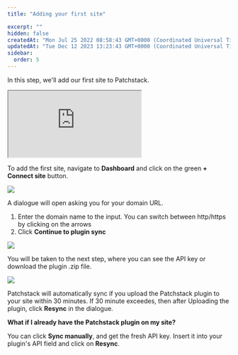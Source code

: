 ```yaml
---
title: "Adding your first site"

excerpt: ""
hidden: false
createdAt: "Mon Jul 25 2022 08:58:43 GMT+0000 (Coordinated Universal Time)"
updatedAt: "Tue Dec 12 2023 13:23:43 GMT+0000 (Coordinated Universal Time)"
sidebar:
  order: 5
---
```

In this step, we'll add our first site to Patchstack. 

<div class="container">
  <iframe class="responsive-iframe" src="https://www.youtube.com/embed/MFmPFzSaD3I?si=CDjAhopxLuu69_H3"></iframe>
</div>

To add the first site, navigate to **Dashboard** and click on the green **+ Connect site** button.

![](@images/patchstack-adding-first-site.png)

A dialogue will open asking you for your domain URL. 

1. Enter the domain name to the input. You can switch between http/https by clicking on the arrows
2. Click **Continue to plugin sync**

![](@images/patchstack-add-first-site-dialogue.png)

You will be taken to the next step, where you can see the API key or download the plugin .zip file.

![](@images/patchstack-checking-sync-status.png)

Patchstack will  automatically sync if you upload the Patchstack plugin to your site within 30 minutes.
If 30 minute exceedes, then after Uploading the plugin, click **Resync** in the dialogue.


**What if I already have the Patchstack plugin on my site?** 

You can click **Sync manually**, and get the fresh API key.
Insert it into your plugin's API field and click on **Resync**.